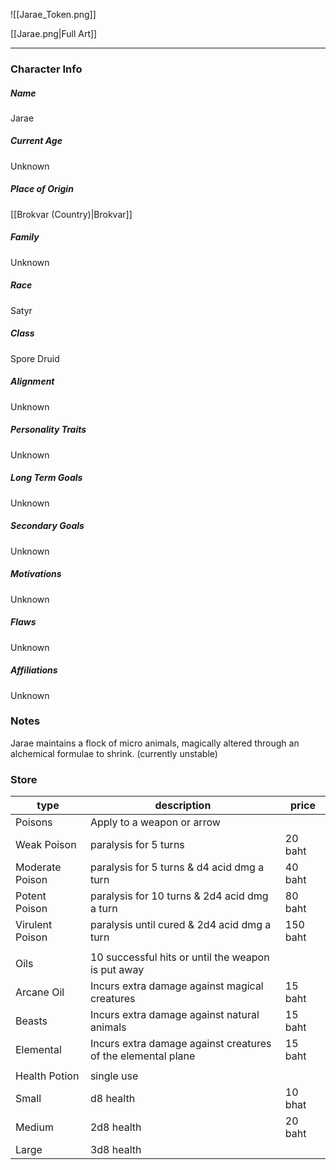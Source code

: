 ![[Jarae_Token.png]]

[[Jarae.png|Full Art]]

---
### Character Info

##### Name 
Jarae

##### Current Age
Unknown

##### Place of Origin
[[Brokvar (Country)|Brokvar]]
##### Family
Unknown

##### Race
Satyr

##### Class
Spore Druid

##### Alignment
Unknown

##### Personality Traits
Unknown

##### Long Term Goals
Unknown

##### Secondary Goals
Unknown

##### Motivations
Unknown

##### Flaws
Unknown

##### Affiliations
Unknown

### Notes

Jarae maintains a flock of micro animals, magically altered through an alchemical formulae to shrink. (currently unstable)

### Store

| type | description | price |
| ---- | ---- | ---- |
| Poisons | Apply to a weapon or arrow |  |
| Weak Poison | paralysis for 5 turns | 20 baht |
| Moderate Poison | paralysis for 5 turns & d4 acid dmg a turn | 40 baht |
| Potent Poison | paralysis for 10 turns & 2d4 acid dmg a turn | 80 baht |
| Virulent Poison | paralysis until cured & 2d4 acid dmg a turn | 150 baht |
|  |  |  |
| Oils | 10 successful hits or until the weapon is put away |  |
| Arcane Oil | Incurs extra damage against magical creatures | 15 baht |
| Beasts | Incurs extra damage against natural animals | 15 baht |
| Elemental | Incurs extra damage against creatures of the elemental plane | 15 baht |
|  |  |  |
| Health Potion | single use |  |
| Small | d8 health | 10 bhat |
| Medium | 2d8 health | 20 baht |
| Large | 3d8 health |  |
